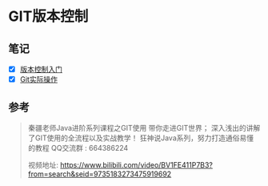 # GIT版本控制

## 笔记

- [x] [版本控制入门](学相伴学习笔记/学相伴-秦疆-Git最新教程通俗易懂/01-版本控制入门.md)
- [x] [Git实际操作](学相伴学习笔记/学相伴-秦疆-Git最新教程通俗易懂/02-git实际操作.md)

## 参考

> 秦疆老师Java进阶系列课程之GIT使用 带你走进GIT世界； 深入浅出的讲解了GIT使用的全流程以及实战教学！ 狂神说Java系列，努力打造通俗易懂的教程 QQ交流群 : 664386224
>
> 视频地址: https://www.bilibili.com/video/BV1FE411P7B3?from=search&seid=9735183273475919692